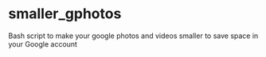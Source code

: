 # smaller_gphotos
Bash script to make your google photos and videos smaller to save space in your Google account 
